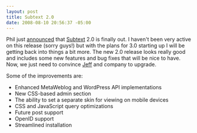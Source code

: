 ```yaml
---
layout: post
title: Subtext 2.0
date: 2008-08-10 20:56:37 -05:00
---
```


Phil just [announced](http://haacked.com/archive/2008/08/10/subtext-2.0-released.aspx) that [Subtext](http://subtextproject.com/) 2.0 is finally out. I haven't been very active on this release (sorry guys!) but with the plans for 3.0 starting up I will be getting back into things a bit more. The new 2.0 release looks really good and includes some new features and bug fixes that will be nice to have. Now, we just need to convince [Jeff](http://geekswithblogs.net/jjulian/Default.aspx) and company to upgrade.

Some of the improvements are:

*   Enhanced MetaWeblog and WordPress API implementations
*   New CSS-based admin section
*   The ability to set a separate skin for viewing on mobile devices
*   CSS and JavaScript query optimizations
*   Future post support
*   OpenID support
*   Streamlined installation